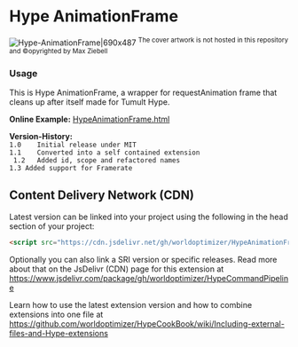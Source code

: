 # Hype AnimationFrame

![Hype-AnimationFrame|690x487](https://playground.maxziebell.de/Hype/AnimationFrame/HypeAnimationFrame_1.jpg#)
<sup>The cover artwork is not hosted in this repository and &copy;opyrighted by Max Ziebell</sup>



### Usage

This is Hype AnimationFrame, a wrapper for requestAnimation frame that cleans up after itself made for Tumult Hype.

**Online Example:**
[HypeAnimationFrame.html](https://playground.maxziebell.de/Hype/AnimationFrame/HypeAnimationFrame.html)

**Version-History:**  
`1.0	Initial release under MIT`  
`1.1	Converted into a self contained extension`  
` 1.2	Added id, scope and refactored names`  
`1.3 Added support for Framerate`  

Content Delivery Network (CDN)
--
Latest version can be linked into your project using the following in the head section of your project:
```html
<script src="https://cdn.jsdelivr.net/gh/worldoptimizer/HypeAnimationFrame/HypeAnimationFrame.min.js"></script>
```

Optionally you can also link a SRI version or specific releases. 
Read more about that on the JsDelivr (CDN) page for this extension at https://www.jsdelivr.com/package/gh/worldoptimizer/HypeCommandPipeline

Learn how to use the latest extension version and how to combine extensions into one file at
https://github.com/worldoptimizer/HypeCookBook/wiki/Including-external-files-and-Hype-extensions
